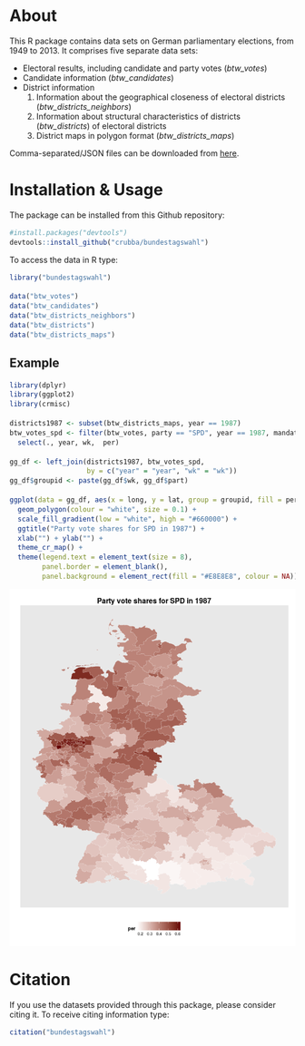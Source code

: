 
# About
This R package contains data sets on German parliamentary elections, from 1949 to 2013. It comprises five separate data sets: 

- Electoral results, including candidate and party votes (*btw_votes*)
- Candidate information (*btw_candidates*)
- District information
  1. Information about the geographical closeness of electoral districts (*btw_districts_neighbors*)
  2. Information about structural characteristics of districts (*btw_districts*)
  of electoral districts
  2. District maps in polygon format (*btw_districts_maps*)

Comma-separated/JSON files can be downloaded from [here](http://www.christianrubba.com/projects/projects.html#bundestagswahl).

# Installation & Usage
The package can be installed from this Github repository:


```r
#install.packages("devtools")
devtools::install_github("crubba/bundestagswahl")
```

To access the data in R type:


```r
library("bundestagswahl")

data("btw_votes")
data("btw_candidates")
data("btw_districts_neighbors")
data("btw_districts")
data("btw_districts_maps")
```

## Example

```r
library(dplyr)
library(ggplot2)
library(crmisc)

districts1987 <- subset(btw_districts_maps, year == 1987)
btw_votes_spd <- filter(btw_votes, party == "SPD", year == 1987, mandate == "pvote") %>%
  select(., year, wk,  per)

gg_df <- left_join(districts1987, btw_votes_spd, 
                   by = c("year" = "year", "wk" = "wk"))
gg_df$groupid <- paste(gg_df$wk, gg_df$part)

ggplot(data = gg_df, aes(x = long, y = lat, group = groupid, fill = per)) + 
  geom_polygon(colour = "white", size = 0.1) + 
  scale_fill_gradient(low = "white", high = "#660000") +
  ggtitle("Party vote shares for SPD in 1987") +
  xlab("") + ylab("") +
  theme_cr_map() + 
  theme(legend.text = element_text(size = 8),
        panel.border = element_blank(),
        panel.background = element_rect(fill = "#E8E8E8", colour = NA))
```

![](README_files/figure-html/unnamed-chunk-3-1.png) 

# Citation
If you use the datasets provided through this package, please consider citing it. To receive citing information type:


```r
citation("bundestagswahl")
```


